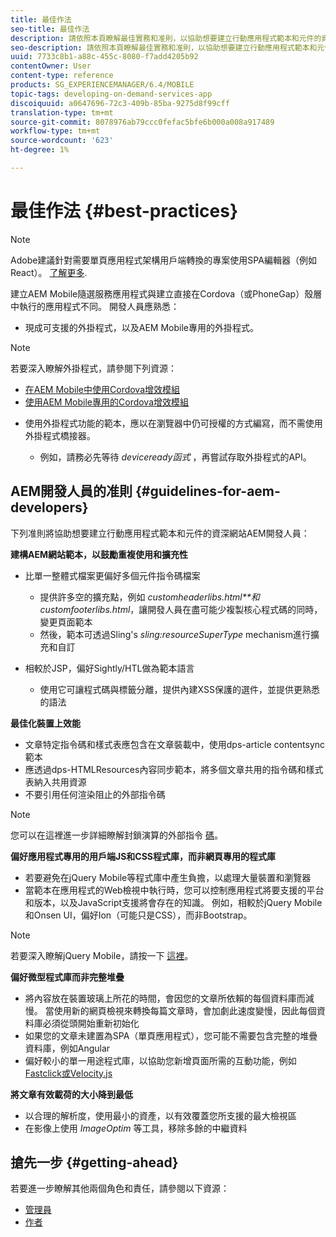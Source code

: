 ```yaml
---
title: 最佳作法
seo-title: 最佳作法
description: 請依照本頁瞭解最佳實務和准則，以協助想要建立行動應用程式範本和元件的資深AEM開發人員建立網站。
seo-description: 請依照本頁瞭解最佳實務和准則，以協助想要建立行動應用程式範本和元件的資深AEM開發人員建立網站。
uuid: 7733c8b1-a88c-455c-8080-f7add4205b92
contentOwner: User
content-type: reference
products: SG_EXPERIENCEMANAGER/6.4/MOBILE
topic-tags: developing-on-demand-services-app
discoiquuid: a0647696-72c3-409b-85ba-9275d8f99cff
translation-type: tm+mt
source-git-commit: 8078976ab79ccc0fefac5bfe6b000a008a917489
workflow-type: tm+mt
source-wordcount: '623'
ht-degree: 1%

---
```



# 最佳作法 {#best-practices}

>[!NOTE]
>
>Adobe建議針對需要單頁應用程式架構用戶端轉換的專案使用SPA編輯器（例如React）。 [了解更多](/help/sites-developing/spa-overview.md).

建立AEM Mobile隨選服務應用程式與建立直接在Cordova（或PhoneGap）殼層中執行的應用程式不同。 開發人員應熟悉：

* 現成可支援的外掛程式，以及AEM Mobile專用的外掛程式。

>[!NOTE]
>
>若要深入瞭解外掛程式，請參閱下列資源：
>
>* [在AEM Mobile中使用Cordova增效模組](https://helpx.adobe.com/digital-publishing-solution/help/cordova-api.html)
>* [使用AEM Mobile專用的Cordova增效模組](https://helpx.adobe.com/digital-publishing-solution/help/app-runtime-api.html)

>



* 使用外掛程式功能的範本，應以在瀏覽器中仍可授權的方式編寫，而不需使用外掛程式橋接器。

   * 例如，請務必先等待 *deviceready函式* ，再嘗試存取外掛程式的API。

## AEM開發人員的准則 {#guidelines-for-aem-developers}

下列准則將協助想要建立行動應用程式範本和元件的資深網站AEM開發人員：

**建構AEM網站範本，以鼓勵重複使用和擴充性**

* 比單一整體式檔案更偏好多個元件指令碼檔案

   * 提供許多空的擴充點，例如 *customheaderlibs.html**和customfooterlibs.html*，讓開發人員在盡可能少複製核心程式碼的同時，變更頁面範本
   * 然後，範本可透過Sling&#39;s *sling:resourceSuperType* mechanism進行擴充和自訂

* 相較於JSP，偏好Sightly/HTL做為範本語言

   * 使用它可讓程式碼與標籤分離，提供內建XSS保護的選件，並提供更熟悉的語法

**最佳化裝置上效能**

* 文章特定指令碼和樣式表應包含在文章裝載中，使用dps-article contentsync範本
* 應透過dps-HTMLResources內容同步範本，將多個文章共用的指令碼和樣式表納入共用資源
* 不要引用任何渲染阻止的外部指令碼

>[!NOTE]
>
>您可以在這裡進一步詳細瞭解封鎖演算的外部指令 [碼](https://developers.google.com/speed/docs/insights/BlockingJS)。

**偏好應用程式專用的用戶端JS和CSS程式庫，而非網頁專用的程式庫**

* 若要避免在jQuery Mobile等程式庫中產生負擔，以處理大量裝置和瀏覽器
* 當範本在應用程式的Web檢視中執行時，您可以控制應用程式將要支援的平台和版本，以及JavaScript支援將會存在的知識。 例如，相較於jQuery Mobile和Onsen UI，偏好Ion（可能只是CSS），而非Bootstrap。

>[!NOTE]
>
>若要深入瞭解jQuery Mobile，請按一下 [這裡](https://jquerymobile.com/browser-support/1.4/)。

**偏好微型程式庫而非完整堆疊**

* 將內容放在裝置玻璃上所花的時間，會因您的文章所依賴的每個資料庫而減慢。 當使用新的網頁檢視來轉換每篇文章時，會加劇此速度變慢，因此每個資料庫必須從頭開始重新初始化
* 如果您的文章未建置為SPA（單頁應用程式），您可能不需要包含完整的堆疊資料庫，例如Angular
* 偏好較小的單一用途程式庫，以協助您新增頁面所需的互動功能，例如 [Fastclick](https://github.com/ftlabs/fastclick)[或Velocity.js](https://velocityjs.org)

**將文章有效載荷的大小降到最低**

* 以合理的解析度，使用最小的資產，以有效覆蓋您所支援的最大檢視區
* 在影像上使用 *ImageOptim* 等工具，移除多餘的中繼資料

## 搶先一步 {#getting-ahead}

若要進一步瞭解其他兩個角色和責任，請參閱以下資源：

* [管理員](/help/mobile/aem-mobile.md)
* [作者](/help/mobile/aem-mobile-on-demand.md)
